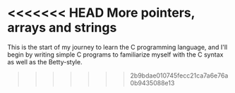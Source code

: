 <<<<<<< HEAD
More pointers, arrays and strings
=======
This is the start of my journey to learn the C programming language, and I'll begin by writing simple C programs to familiarize myself with the C syntax as well as the Betty-style.
>>>>>>> 2b9bdae010745fecc21ca7a6e76a0b9435088e13
